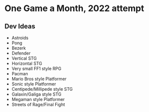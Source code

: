 # One Game a Month, 2022 attempt

## Dev Ideas
- Astroids
- Pong
- Bezerk
- Defender
- Vertical STG
- Horizontal STG
- Very small FF1 style RPG
- Pacman
- Mario Bros style Platformer
- Sonic style Platformer
- Centipede/Millipede style STG
- Galaxin/Galiga style STG
- Megaman style Platformer
- Streets of Rage/Final Fight

